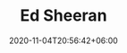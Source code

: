 ---
title: "Ed Sheeran"
date: 2020-11-04T20:56:42+06:00
type: portfolio
image: "images/projects/text_EdSheeran/sheeran_1_real.svg"
category: ["REAL"]
project_images: ["images/projects/text_EdSheeran/sheeran_1_real.svg"]
---